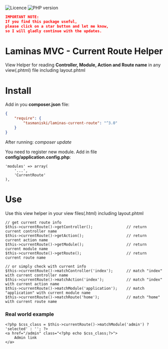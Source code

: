 ![Licence](https://img.shields.io/github/license/tasmaniski/laminas-current-route) 
![PHP version](https://img.shields.io/packagist/php-v/tasmaniski/laminas-current-route)

```json
IMPORTANT NOTE: 
If you find this package useful, 
please click on a star button and let me know, 
so I will gladly continue with the updates.
```

# Laminas MVC - Current Route Helper
View Helper for reading **Controller, Module, Action and Route name** in any view(.phtml) file including layout.phtml

# Install

Add in you **composer.json** file:

```json
{
    "require": {
        "tasmaniski/laminas-current-route": "^3.0"
    }
}
```
After running: *composer update* 

You need to register new module. Add in file **config/application.config.php**: 

```
'modules' => array(
    '...',
    'CurrentRoute'
),
```

# Use
Use this view helper in your view files(.html) including layout.phtml
```
// get current route info
$this->currentRoute()->getController();               // return current controller name
$this->currentRoute()->getAction();                   // return current action name
$this->currentRoute()->getModule();                   // return current module name
$this->currentRoute()->getRoute();                    // return current route name

// or simply check with current info
$this->currentRoute()->matchController('index');      // match "index" with current controller name
$this->currentRoute()->matchAction('index');          // match "index" with current action name
$this->currentRoute()->matchModule('application');    // match "application" with current module name
$this->currentRoute()->matchRoute('home');            // match "home" with current route name
```

### Real world example
```
<?php $css_class = $this->currentRoute()->matchModule('admin') ? 'selected' : ''; ?>
<a href="/admin" class="<?php echo $css_class;?>">
    Admin link
</a>
```


